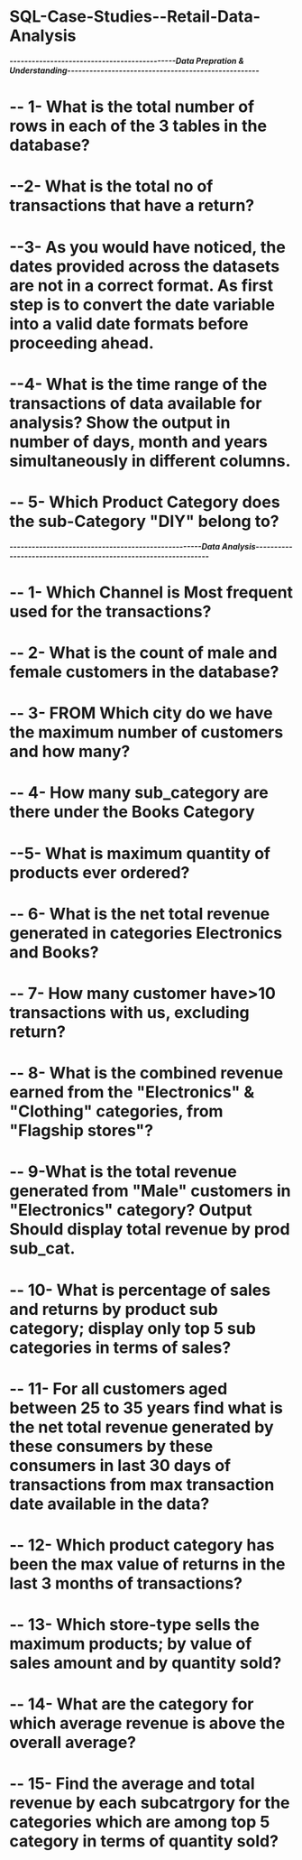 # SQL-Case-Studies--Retail-Data-Analysis


 ***---------------------------------------------Data Prepration & Understanding----------------------------------------------------***
# -- 1- What is the total number of rows in each of the 3 tables in the database?
# --2- What is the total no of transactions that have a return?
# --3- As you would have noticed, the dates provided across the datasets are not in a correct format. As first step is to convert the date variable into a valid date formats before proceeding ahead. 
# --4- What is the time range of the transactions of data available for analysis? Show the output in number of days, month and years simultaneously in different columns.
# -- 5- Which Product Category does the sub-Category "DIY" belong to?


***----------------------------------------------------Data Analysis----------------------------------------------------------------***

# -- 1- Which Channel is Most frequent used for the transactions?
# -- 2- What is the count of male and female customers in the database?
# -- 3- FROM Which city do we have the maximum number of customers and how many?
# -- 4- How many sub_category are there under the Books Category
# --5- What is maximum quantity of products ever ordered?
# -- 6- What is the net total revenue generated in categories Electronics and Books?
# -- 7- How many customer have>10 transactions with us, excluding return?
# -- 8- What is the combined revenue earned from the "Electronics" & "Clothing" categories, from "Flagship stores"?
# -- 9-What is the total revenue generated from "Male" customers in  "Electronics" category? Output Should display total revenue by prod sub_cat.
# -- 10- What is percentage of sales and returns by product sub category; display only top 5 sub categories in terms of sales?
# -- 11- For all customers aged between 25 to 35 years find what is the net total revenue generated by these consumers by these  consumers in last 30 days of transactions from max transaction date available in the data? 

# -- 12- Which product category has been the max value of returns in the last 3 months of transactions?
# -- 13- Which store-type sells the maximum products; by value of sales amount and by quantity sold?
# -- 14- What are the category for which average revenue is above the overall average?
# -- 15- Find the average and total revenue by each subcatrgory for the categories which are among top 5 category in terms of  quantity sold? 

